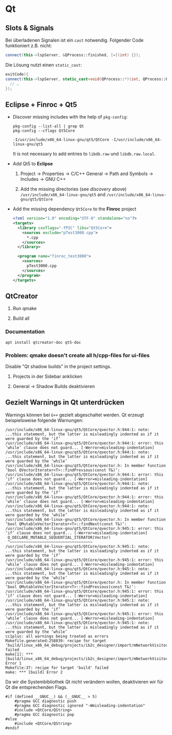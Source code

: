 # Qt

## Slots & Signals

Bei überladenen Signalen ist ein `cast` notwendig. Folgender Code funktioniert z.B. nicht:

```cpp
connect(this->lspServer, &QProcess::finished, [=](int) {});
```

Die Lösung nutzt einen `static_cast`:

```cpp
exitCode){
connect(this->lspServer, static_cast<void(QProcess::*)(int, QProcess::ExitStatus)>(&QProcess::finished), [=](int exitCode){
  // …
});
```

## Eclipse + Finroc + Qt5

- Discover missing includes with the help of `pkg-config`:

  ```
  pkg-config --list-all | grep Qt
  pkg-config --cflags Qt5Core 
  ```

  ```
  -I/usr/include/x86_64-linux-gnu/qt5/QtCore -I/usr/include/x86_64-linux-gnu/qt5
  ```

  It is not necessary to add entries to `libdb.raw` und `libdb.raw.local`.

- Add Qt5 to **Eclipse**

  1. Project → Properties → C/C++ General → Path and Symbols → Includes → GNU C++

  1. Add the missing directories (see *discovery* above) `/usr/include/x86_64-linux-gnu/qt5` and `/usr/include/x86_64-linux-gnu/qt5/QtCore`

- Add the missing dependency `Qt5Core` to the **Finroc** project

  ```xml
  <?xml version="1.0" encoding="UTF-8" standalone="no"?>
  <targets>
    <library cxxflags="-fPIC" libs="Qt5Core">
      <sources exclude="pTest3000.cpp">
        *.cpp
      </sources>
    </library>
  
    <program name="finroc_test3000">
      <sources>
        pTest3000.cpp
      </sources>
    </program>
  </targets>
  ```

## QtCreator

1. Run qmake

2. Build all

### Documentation

```
apt install qtcreator-doc qt5-doc
```

### Problem: qmake doesn't create all h/cpp-files for ui-files

Disable "Qt shadow builds" in the project settings.

1. Projects in der Sidebar anklicken

2. General → Shadow Builds deaktivieren

## Gezielt Warnings in Qt unterdrücken

Warnings können bei `G++` gezielt abgeschaltet werden.
Qt erzeugt beispielsweise folgende Warnungen:

```
/usr/include/x86_64-linux-gnu/qt5/QtCore/qvector.h:944:1: note: ...this statement, but the latter is misleadingly indented as if it were guarded by the ‘if’
/usr/include/x86_64-linux-gnu/qt5/QtCore/qvector.h:944:1: error: this ‘while’ clause does not guard... [-Werror=misleading-indentation]
/usr/include/x86_64-linux-gnu/qt5/QtCore/qvector.h:944:1: note: ...this statement, but the latter is misleadingly indented as if it were guarded by the ‘while’
/usr/include/x86_64-linux-gnu/qt5/QtCore/qvector.h: In member function ‘bool QVectorIterator<T>::findPrevious(const T&)’:
/usr/include/x86_64-linux-gnu/qt5/QtCore/qvector.h:944:1: error: this ‘if’ clause does not guard... [-Werror=misleading-indentation]
/usr/include/x86_64-linux-gnu/qt5/QtCore/qvector.h:944:1: note: ...this statement, but the latter is misleadingly indented as if it were guarded by the ‘if’
/usr/include/x86_64-linux-gnu/qt5/QtCore/qvector.h:944:1: error: this ‘while’ clause does not guard... [-Werror=misleading-indentation]
/usr/include/x86_64-linux-gnu/qt5/QtCore/qvector.h:944:1: note: ...this statement, but the latter is misleadingly indented as if it were guarded by the ‘while’
/usr/include/x86_64-linux-gnu/qt5/QtCore/qvector.h: In member function ‘bool QMutableVectorIterator<T>::findNext(const T&)’:
/usr/include/x86_64-linux-gnu/qt5/QtCore/qvector.h:945:1: error: this ‘if’ clause does not guard... [-Werror=misleading-indentation]
 Q_DECLARE_MUTABLE_SEQUENTIAL_ITERATOR(Vector)
 ^~~~~~~~~~~~~~~~~~~~~~~~~~~~~~~~~~~~~
/usr/include/x86_64-linux-gnu/qt5/QtCore/qvector.h:945:1: note: ...this statement, but the latter is misleadingly indented as if it were guarded by the ‘if’
/usr/include/x86_64-linux-gnu/qt5/QtCore/qvector.h:945:1: error: this ‘while’ clause does not guard... [-Werror=misleading-indentation]
/usr/include/x86_64-linux-gnu/qt5/QtCore/qvector.h:945:1: note: ...this statement, but the latter is misleadingly indented as if it were guarded by the ‘while’
/usr/include/x86_64-linux-gnu/qt5/QtCore/qvector.h: In member function ‘bool QMutableVectorIterator<T>::findPrevious(const T&)’:
/usr/include/x86_64-linux-gnu/qt5/QtCore/qvector.h:945:1: error: this ‘if’ clause does not guard... [-Werror=misleading-indentation]
/usr/include/x86_64-linux-gnu/qt5/QtCore/qvector.h:945:1: note: ...this statement, but the latter is misleadingly indented as if it were guarded by the ‘if’
/usr/include/x86_64-linux-gnu/qt5/QtCore/qvector.h:945:1: error: this ‘while’ clause does not guard... [-Werror=misleading-indentation]
/usr/include/x86_64-linux-gnu/qt5/QtCore/qvector.h:945:1: note: ...this statement, but the latter is misleadingly indented as if it were guarded by the ‘while’
cc1plus: all warnings being treated as errors
Makefile.generated:258839: recipe for target 'build/linux_x86_64_debug/projects/ib2c_designer/import/mNetworkVisitor.o' failed
make[1]: *** [build/linux_x86_64_debug/projects/ib2c_designer/import/mNetworkVisitor.o] Error 1
Makefile:37: recipe for target 'build' failed
make: *** [build] Error 2

```

Da wir die Systembibliothek Qt nicht verändern wollen,
deaktivieren wir für Qt die entsprechenden Flags.

```
#if (defined __GNUC__) && (__GNUC__ > 5)
    #pragma GCC diagnostic push
    #pragma GCC diagnostic ignored "-Wmisleading-indentation"
    #include <QtCore/QString>
    #pragma GCC diagnostic pop
#else
    #include <QtCore/QString>
#endif
```
